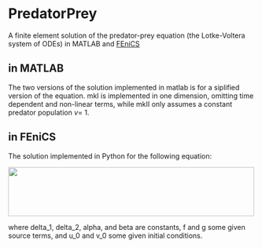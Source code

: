 # PredatorPrey
A finite element solution of the predator-prey equation (the Lotke-Voltera system of ODEs) in MATLAB and [FEniCS](https://fenicsproject.org/olddocs/dolfin/latest/python/index.html)

## in MATLAB
The two versions of the solution implemented in matlab is for a siplified version of the equation. 
mkI is implemented in one dimension, omitting time dependent and non-linear terms, while mkII only assumes a constant predator population *v*= 1.

## in FEniCS
The solution implemented in Python  for the following equation:

<img src="https://user-images.githubusercontent.com/62762922/110867495-1fe2eb80-82c7-11eb-80c2-0e6d1576a227.png" data-canonical-src="https://user-images.githubusercontent.com/62762922/110867495-1fe2eb80-82c7-11eb-80c2-0e6d1576a227.png" width="500" height="100" />

where delta_1, delta_2, alpha, and beta are constants, f and g some given source terms, and u_0 and v_0 some given initial conditions.
